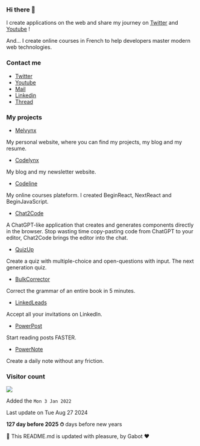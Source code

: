 ### Hi there 👋

I create applications on the web and share my journey on [Twitter](https://mlv.sh/twitter) and [Youtube](https://mlv.sh/youtube) !

And... I create online courses in French to help developers master modern web technologies.

### Contact me

- [Twitter](https://mlv.sh/twitter)
- [Youtube](https://mlv.sh/youtube)
- [Mail](mailto:contact@melvynx.com)
- [Linkedin](https://mlv.sh/linkedin)
- [Thread](https://mlv.sh/thread)

### My projects

- [Melvynx](https://mlv.sh)

My personal website, where you can find my projects, my blog and my resume.

- [Codelynx](https://mlv.sh/codelynx)

My blog and my newsletter website.

- [Codeline](https://mlv.sh/codeline)

My online courses plateform. I created BeginReact, NextReact and BeginJavaScript.

- [Chat2Code](https://mlv.sh/chat2code)

A ChatGPT-like application that creates and generates components directly in the browser. Stop wasting time copy-pasting code from ChatGPT to your editor, Chat2Code brings the editor into the chat.

- [QuizUp](https://mlv.sh/quizup)

Create a quiz with multiple-choice and open-questions with input. The next generation quiz.

- [BulkCorrector](https://mlv.sh/bulkcorrector)

Correct the grammar of an entire book in 5 minutes.

- [LinkedLeads](https://mlv.sh/linkedleads)

Accept all your invitations on LinkedIn.

- [PowerPost](https://mlv.sh/powerpost)

Start reading posts FASTER.

- [PowerNote](https://mlv.sh/powernote)

Create a daily note without any friction.

### Visitor count

<img src="https://profile-counter.glitch.me/Melvynx/count.svg" />

Added the `Mon 3 Jan 2022`

Last update on Tue Aug 27 2024

**127 day before 2025 ⏱** days before new years

🤖 This README.md is updated with pleasure, by Gabot ❤️
